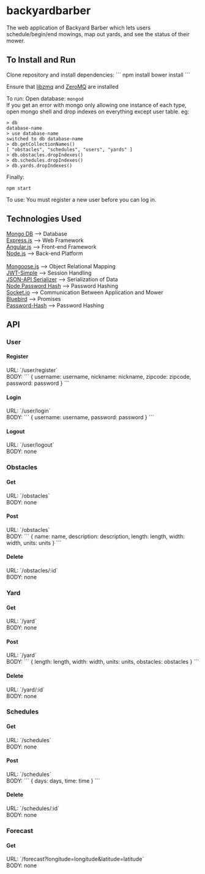 # backyardbarber
The web application of Backyard Barber which lets users schedule/begin/end mowings, map out yards, and see the status of their mower.

<h2>To Install and Run</h2>
Clone repository and install dependencies:
```
npm install
bower install
```

Ensure that <a href="https://github.com/zeromq/libzmq">libzmq</a> and <a href="http://zeromq.org/">ZeroMQ</a> are installed

To run:
Open database: `mongod`<br>
If you get an error with mongo only allowing one instance of each type, open mongo shell and drop indexes on everything except user table. eg:<br>
```
> db
database-name
> use database-name
switched to db database-name
> db.getCollectionNames()
[ "obstacles", "schedules", "users", "yards" ]
> db.obstacles.dropIndexes()
> db.schedules.dropIndexes()
> db.yards.dropIndexes()
```
Finally:
```
npm start
```

To use:
You must register a new user before you can log in.

<h2>Technologies Used</h2>
<a href="https://www.mongodb.org/">Mongo DB</a> --> Database<br>
<a href="http://expressjs.com/en/starter/installing.html">Express.js</a> --> Web Framework<br>
<a href="https://docs.angularjs.org/tutorial">Angular.js</a> --> Front-end Framework<br>
<a href="https://nodejs.org/en/docs/">Node.js</a> --> Back-end Platform<br>
<br>
<a href="http://mongoosejs.com/docs/index.html">Mongoose.js</a> --> Object Relational Mapping<br>
<a href="https://github.com/hokaccha/node-jwt-simple">JWT-Simple</a> --> Session Handling<br>
<a href="https://github.com/SeyZ/jsonapi-serializer">JSON-API Serializer</a> --> Serialization of Data<br>
<a href="https://github.com/davidwood/node-password-hash">Node Password Hash</a> --> Password Hashing<br>
<a href="http://socket.io/">Socket.io</a> --> Communication Between Application and Mower<br>
<a href="https://github.com/petkaantonov/bluebird">Bluebird</a> --> Promises<br>
<a href="https://www.npmjs.com/package/password-hash">Password-Hash</a> --> Password Hashing<br>

<h2>API</h2>
<h3>User</h3>
<h4>Register</h4>
URL: `/user/register`<br>
BODY:
```
{
  username: username,
  nickname: nickname,
  zipcode: zipcode,
  password: password
}
```

<h4>Login</h4>
URL: `/user/login`<br>
BODY:
```
{
  username: username,
  password: password
}
```

<h4>Logout</h4>
URL: `/user/logout`<br>
BODY: none<br>

<h3>Obstacles</h3>
<h4>Get</h4>
URL: `/obstacles`<br>
BODY: none
<br>

<h4>Post</h4>
URL: `/obstacles`<br>
BODY:
```
{
  name: name,
  description: description,
  length: length,
  width: width,
  units: units
}
```

<h4>Delete</h4>
URL: `/obstacles/:id`<br>
BODY: none
<br>

<h3>Yard</h3>
<h4>Get</h4>
URL: `/yard`<br>
BODY: none
<br>

<h4>Post</h4>
URL: `/yard`<br>
BODY:
```
{
  length: length,
  width: width,
  units: units,
  obstacles: obstacles
}
```

<h4>Delete</h4>
URL: `/yard/:id`<br>
BODY: none
<br>

<h3>Schedules</h3>
<h4>Get</h4>
URL: `/schedules`<br>
BODY: none
<br>

<h4>Post</h4>
URL: `/schedules`<br>
BODY:
```
{
  days: days,
  time: time
}
```

<h4>Delete</h4>
URL: `/schedules/:id`<br>
BODY: none
<br>

<h3>Forecast</h3>
<h4>Get</h4>
URL: `/forecast?longitude=longitude&latitude=latitude`<br>
BODY: none
<br>
